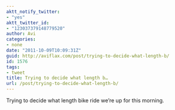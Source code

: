 ```yaml
---
aktt_notify_twitter:
- "yes"
aktt_twitter_id:
- "123037379148779520"
author: Avi
categories:
- none
date: "2011-10-09T10:09:31Z"
guid: http://aviflax.com/post/trying-to-decide-what-length-b/
id: 1576
tags:
- tweet
title: Trying to decide what length b…
url: /post/trying-to-decide-what-length-b/
---
```

Trying to decide what length bike ride we’re up for this morning.